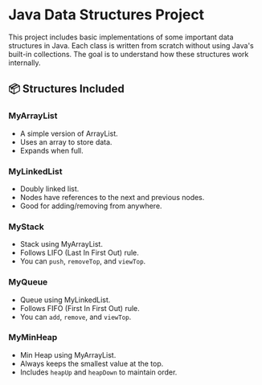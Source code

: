 # Java Data Structures Project

This project includes basic implementations of some important data structures in Java. Each class is written from scratch without using Java's built-in collections. The goal is to understand how these structures work internally.

## 📦 Structures Included

###  MyArrayList
- A simple version of ArrayList.
- Uses an array to store data.
- Expands when full.

###  MyLinkedList
- Doubly linked list.
- Nodes have references to the next and previous nodes.
- Good for adding/removing from anywhere.

###  MyStack
- Stack using MyArrayList.
- Follows LIFO (Last In First Out) rule.
- You can `push`, `removeTop`, and `viewTop`.

###  MyQueue
- Queue using MyLinkedList.
- Follows FIFO (First In First Out) rule.
- You can `add`, `remove`, and `viewTop`.

###  MyMinHeap
- Min Heap using MyArrayList.
- Always keeps the smallest value at the top.
- Includes `heapUp` and `heapDown` to maintain order.
